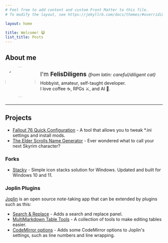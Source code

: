 ```yaml
---
# Feel free to add content and custom Front Matter to this file.
# To modify the layout, see https://jekyllrb.com/docs/themes/#overriding-theme-defaults

layout: home

title: Welcome! 😸
list_title: Posts
---
```


<style>
    .profile {
        display: flex;
        align-items: center;
        margin-bottom: 24px;
    }

    .profile-picture {
        width: 96px;
        height: auto;
        border-radius: 50%;
    }

    .profile-description {
        padding-left: 16px;
    }
</style>

## About me

<div class="profile">
    <img class="profile-picture" src="https://avatars.githubusercontent.com/u/47528453"/>
    <div class="profile-description">
        <div style="margin-bottom: 8px; font-size: 14pt;">
            I'm <span style="font-weight: bold;">FelisDiligens</span>
            <span style="font-style: italic; font-size: 11pt;">(from latin: careful/diligent cat)</span>
        </div>
        <div class="about-me">
            Hobbyist, amateur, self-taught developer.<br>
            I love coffee ☕, RPGs ⚔️, and AI 🤖.
        </div>
    </div>
</div>

---

## Projects

- [Fallout 76 Quick Configuration](https://github.com/FelisDiligens/Fallout76-QuickConfiguration#readme) - A tool that allows you to tweak *.ini settings and install mods. 
- [The Elder Scrolls Name Generator](/tes-name-generator/) - Ever wondered what to call your next Skyrim character?

### Forks

- [Stacky](https://github.com/FelisDiligens/stacky#readme) - Simple icon stacks solution for Windows. Updated and built for Windows 10 and 11.

### Joplin Plugins

[Joplin](https://joplinapp.org/) is an open source note-taking app that can be extended by plugins such as this:

- [Search & Replace](https://github.com/FelisDiligens/joplin-plugin-search-and-replace#readme) - Adds a search and replace panel.
- [MultiMarkdown Table Tools](https://github.com/FelisDiligens/joplin-plugin-multimd-table-tools#readme) - A collection of tools to make editing tables easier.
- [CodeMirror options](https://github.com/FelisDiligens/joplin-plugin-cmoptions#readme) - Adds some CodeMirror options to Joplin's settings, such as line numbers and line wrapping. 
